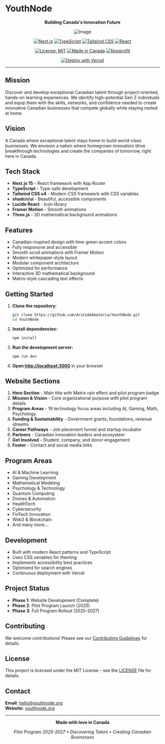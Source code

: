 # YouthNode

<div align="center">

**Building Canada's Innovation Future**

![Image](https://github.com/user-attachments/assets/6e78ca4d-03f1-4596-9e0d-67bd4ddcfea4)

[![Next.js](https://img.shields.io/badge/Next.js-15-black?style=for-the-badge&logo=next.js&logoColor=white)](https://nextjs.org/)
[![TypeScript](https://img.shields.io/badge/TypeScript-007ACC?style=for-the-badge&logo=typescript&logoColor=white)](https://www.typescriptlang.org/)
[![Tailwind CSS](https://img.shields.io/badge/Tailwind_CSS-38B2AC?style=for-the-badge&logo=tailwind-css&logoColor=white)](https://tailwindcss.com/)
[![React](https://img.shields.io/badge/React-20232A?style=for-the-badge&logo=react&logoColor=61DAFB)](https://reactjs.org/)

[![License: MIT](https://img.shields.io/badge/License-MIT-yellow.svg?style=for-the-badge)](https://opensource.org/licenses/MIT)
[![Made in Canada](https://img.shields.io/badge/Made%20in-Canada-red?style=for-the-badge)](https://www.canada.ca/)
[![Nonprofit](https://img.shields.io/badge/Organization-Nonprofit-green?style=for-the-badge)](https://youthnode.org)

[![Deploy with Vercel](https://vercel.com/button)](https://vercel.com/new/clone?repository-url=https://github.com/ArsCodeAmatoria/YouthNode)

</div>

---

## Mission

Discover and develop exceptional Canadian talent through project-oriented, hands-on learning experiences. We identify high-potential Gen Z individuals and equip them with the skills, networks, and confidence needed to create innovative Canadian businesses that compete globally while staying rooted at home.

## Vision

A Canada where exceptional talent stays home to build world-class businesses. We envision a nation where homegrown innovators drive breakthrough technologies and create the companies of tomorrow, right here in Canada.

## Tech Stack

- **Next.js 15** - React framework with App Router
- **TypeScript** - Type-safe development
- **Tailwind CSS v4** - Modern CSS framework with CSS variables
- **shadcn/ui** - Beautiful, accessible components
- **Lucide React** - Icon library
- **Framer Motion** - Smooth animations
- **Three.js** - 3D mathematical background animations

## Features

- Canadian-inspired design with lime-green accent colors
- Fully responsive and accessible
- Smooth scroll animations with Framer Motion
- Modern whitepaper-style layout
- Modular component architecture
- Optimized for performance
- Interactive 3D mathematical background
- Matrix-style cascading text effects

## Getting Started

1. **Clone the repository:**
   ```bash
   git clone https://github.com/ArsCodeAmatoria/YouthNode.git
   cd YouthNode
   ```

2. **Install dependencies:**
   ```bash
   npm install
   ```

3. **Run the development server:**
   ```bash
   npm run dev
   ```

4. **Open [http://localhost:3000](http://localhost:3000)** in your browser

## Website Sections

1. **Hero Section** - Main title with Matrix rain effect and pilot program badge
2. **Mission & Vision** - Core organizational purpose with pilot program details
3. **Program Areas** - 19 technology focus areas including AI, Gaming, Math, Psychology
4. **Funding & Sustainability** - Government grants, foundations, revenue streams
5. **Career Pathways** - Job placement funnel and startup incubator
6. **Partners** - Canadian innovation leaders and ecosystem
7. **Get Involved** - Student, company, and donor engagement
8. **Footer** - Contact and social media links

## Program Areas

- AI & Machine Learning
- Gaming Development  
- Mathematical Modeling
- Psychology & Technology
- Quantum Computing
- Drones & Automation
- HealthTech
- Cybersecurity
- FinTech Innovation
- Web3 & Blockchain
- And many more...

## Development

- Built with modern React patterns and TypeScript
- Uses CSS variables for theming
- Implements accessibility best practices
- Optimized for search engines
- Continuous deployment with Vercel

## Project Status

- **Phase 1**: Website Development (Complete)
- **Phase 2**: Pilot Program Launch (2025)
- **Phase 3**: Full Program Rollout (2025-2027)

## Contributing

We welcome contributions! Please see our [Contributing Guidelines](CONTRIBUTING.md) for details.

## License

This project is licensed under the MIT License - see the [LICENSE](LICENSE) file for details.

## Contact

**Email:** hello@youthnode.org  
**Website:** [youthnode.org](https://youthnode.org)

---

<div align="center">

**Made with love in Canada**

*Pilot Program 2025-2027 • Discovering Talent • Creating Canadian Businesses*

</div>
